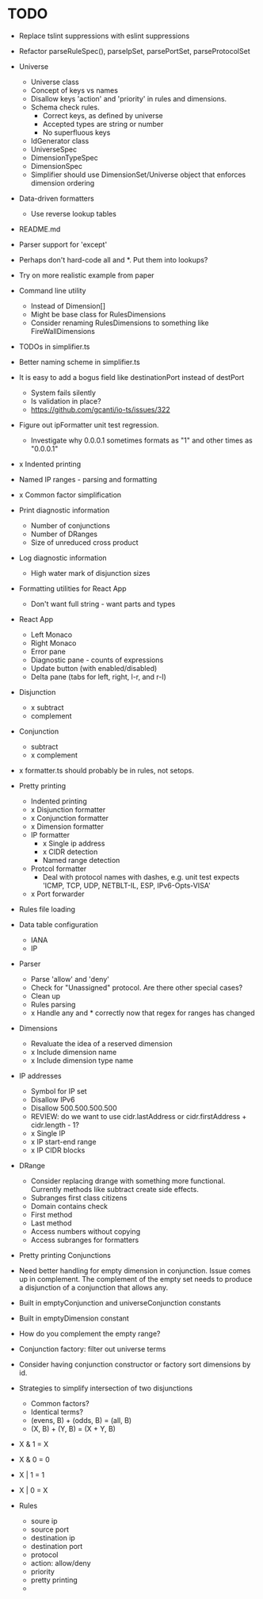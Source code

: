 # TODO

* Replace tslint suppressions with eslint suppressions
* Refactor parseRuleSpec(), parseIpSet, parsePortSet, parseProtocolSet
* Universe
  * Universe class
  * Concept of keys vs names
  * Disallow keys 'action' and 'priority' in rules and dimensions.
  * Schema check rules.
    * Correct keys, as defined by universe
    * Accepted types are string or number
    * No superfluous keys
  * IdGenerator class
  * UniverseSpec
  * DimensionTypeSpec
  * DimensionSpec
  * Simplifier should use DimensionSet/Universe object that enforces dimension ordering
* Data-driven formatters
  * Use reverse lookup tables
* README.md
* Parser support for 'except'
* Perhaps don't hard-code all and *. Put them into lookups?
* Try on more realistic example from paper
* Command line utility
  * Instead of Dimension[]
  * Might be base class for RulesDimensions
  * Consider renaming RulesDimensions to something like FireWallDimensions
* TODOs in simplifier.ts
* Better naming scheme in simplifier.ts
* It is easy to add a bogus field like destinationPort instead of destPort
  * System fails silently
  * Is validation in place?
  * https://github.com/gcanti/io-ts/issues/322
* Figure out ipFormatter unit test regression.
  * Investigate why 0.0.0.1 sometimes formats as "1" and other times as "0.0.0.1"
* x Indented printing
* Named IP ranges - parsing and formatting
* x Common factor simplification
* Print diagnostic information
  * Number of conjunctions
  * Number of DRanges
  * Size of unreduced cross product
* Log diagnostic information
  * High water mark of disjunction sizes
* Formatting utilities for React App
  * Don't want full string - want parts and types
* React App
  * Left Monaco
  * Right Monaco
  * Error pane
  * Diagnostic pane - counts of expressions
  * Update button (with enabled/disabled)
  * Delta pane (tabs for left, right, l-r, and r-l)

* Disjunction
  * x subtract
  * complement
* Conjunction
  * subtract
  * x complement
* x formatter.ts should probably be in rules, not setops.
* Pretty printing
  * Indented printing
  * x Disjunction formatter
  * x Conjunction formatter
  * x Dimension formatter
  * IP formatter
    * x Single ip address
    * x CIDR detection
    * Named range detection
  * Protcol formatter
    * Deal with protocol names with dashes, e.g. unit test expects 'ICMP, TCP, UDP, NETBLT-IL, ESP, IPv6-Opts-VISA'
  * x Port forwarder

* Rules file loading
* Data table configuration
  * IANA
  * IP
* Parser
  * Parse 'allow' and 'deny'
  * Check for "Unassigned" protocol. Are there other special cases?
  * Clean up
  * Rules parsing
  * x Handle any and * correctly now that regex for ranges has changed
* Dimensions
  * Revaluate the idea of a reserved dimension
  * x Include dimension name
  * x Include dimension type name
* IP addresses
  * Symbol for IP set
  * Disallow IPv6
  * Disallow 500.500.500.500
  * REVIEW: do we want to use cidr.lastAddress or cidr.firstAddress + cidr.length - 1?
  * x Single IP
  * x IP start-end range
  * x IP CIDR blocks

* DRange
  * Consider replacing drange with something more functional. Currently methods like subtract create side effects.
  * Subranges first class citizens
  * Domain contains check
  * First method
  * Last method
  * Access numbers without copying
  * Access subranges for formatters
* Pretty printing Conjunctions
* Need better handling for empty dimension in conjunction. Issue comes up in complement. The complement of the empty set needs to produce a disjunction of a conjunction that allows any.
* Built in emptyConjunction and universeConjunction constants
* Built in emptyDimension constant
* How do you complement the empty range?
* Conjunction factory: filter out universe terms
* Consider having conjunction constructor or factory sort dimensions by id.
* Strategies to simplify intersection of two disjunctions
  * Common factors?
  * Identical terms?
  * (evens, B) + (odds, B) = (all, B)
  * (X, B) + (Y, B) = (X + Y, B)
* X & 1 = X
* X & 0 = 0
* X | 1 = 1
* X | 0 = X
* Rules
  * soure ip
  * source port
  * destination ip
  * destination port
  * protocol
  * action: allow/deny
  * priority
  * pretty printing
  * 
